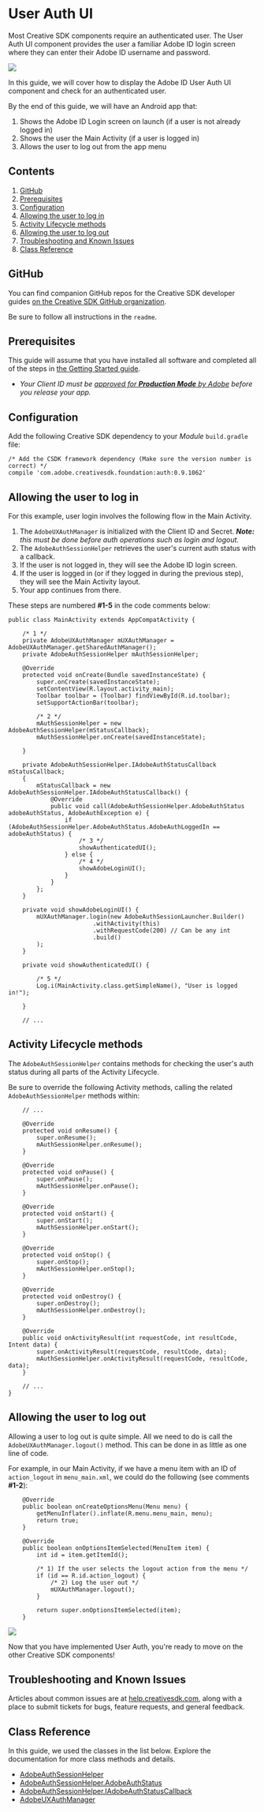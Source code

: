 # User Auth UI

Most Creative SDK components require an authenticated user. The User Auth UI component provides the user a familiar Adobe ID login screen where they can enter their Adobe ID username and password.

![](https://s3.amazonaws.com/csdk-assets-aviary-prod-us-east-1/docs/android/user-auth-login.png)

In this guide, we will cover how to display the Adobe ID User Auth UI component and check for an authenticated user.

By the end of this guide, we will have an Android app that:

1. Shows the Adobe ID Login screen on launch (if a user is not already logged in)
2. Shows the user the Main Activity (if a user is logged in)
3. Allows the user to log out from the app menu


## Contents

1. [GitHub](#github)
1. [Prerequisites](#prereqs)
1. [Configuration](#config)
1. [Allowing the user to log in](#login)
1. [Activity Lifecycle methods](#lifecycle)
1. [Allowing the user to log out](#logout)
1. [Troubleshooting and Known Issues](#troubleshooting)
1. [Class Reference](#class-reference)


<a name="github"></a>
## GitHub

You can find companion GitHub repos for the Creative SDK developer guides [on the Creative SDK GitHub organization](https://github.com/CreativeSDK/android-getting-started-samples). 

Be sure to follow all instructions in the `readme`.


<a name="prereqs"></a>
## Prerequisites
This guide will assume that you have installed all software and completed all of the steps in [the Getting Started guide](https://creativesdk.adobe.com/docs/android/#/articles/gettingstarted/index.html).

- _Your Client ID must be [approved for **Production Mode** by Adobe](https://creativesdk.zendesk.com/hc/en-us/articles/204601215-How-to-complete-the-Production-Client-ID-Request) before you release your app._


<a name="config"></a>
## Configuration
Add the following Creative SDK dependency to your _Module_ `build.gradle` file:

```language-java
/* Add the CSDK framework dependency (Make sure the version number is correct) */
compile 'com.adobe.creativesdk.foundation:auth:0.9.1062'
```


<a name="login"></a>
## Allowing the user to log in
For this example, user login involves the following flow in the Main Activity.

1. The `AdobeUXAuthManager` is initialized with the Client ID and Secret. _**Note:** this must be done before auth operations such as login and logout._
2. The `AdobeAuthSessionHelper` retrieves the user's current auth status with a callback.
3. If the user is not logged in, they will see the Adobe ID login screen.
4. If the user is logged in (or if they logged in during the previous step), they will see the Main Activity layout.
5. Your app continues from there.

These steps are numbered **#1-5** in the code comments below:

```language-java
public class MainActivity extends AppCompatActivity {

    /* 1 */
    private AdobeUXAuthManager mUXAuthManager = AdobeUXAuthManager.getSharedAuthManager();
    private AdobeAuthSessionHelper mAuthSessionHelper;

    @Override
    protected void onCreate(Bundle savedInstanceState) {
        super.onCreate(savedInstanceState);
        setContentView(R.layout.activity_main);
        Toolbar toolbar = (Toolbar) findViewById(R.id.toolbar);
        setSupportActionBar(toolbar);

        /* 2 */
        mAuthSessionHelper = new AdobeAuthSessionHelper(mStatusCallback);
        mAuthSessionHelper.onCreate(savedInstanceState);

    }

    private AdobeAuthSessionHelper.IAdobeAuthStatusCallback mStatusCallback;
    {
        mStatusCallback = new AdobeAuthSessionHelper.IAdobeAuthStatusCallback() {
            @Override
            public void call(AdobeAuthSessionHelper.AdobeAuthStatus adobeAuthStatus, AdobeAuthException e) {
                if (AdobeAuthSessionHelper.AdobeAuthStatus.AdobeAuthLoggedIn == adobeAuthStatus) {
                    /* 3 */
                    showAuthenticatedUI();
                } else {
                    /* 4 */
                    showAdobeLoginUI();
                }
            }
        };
    }

    private void showAdobeLoginUI() {
        mUXAuthManager.login(new AdobeAuthSessionLauncher.Builder()
                        .withActivity(this)
                        .withRequestCode(200) // Can be any int
                        .build()
        );
    }

    private void showAuthenticatedUI() {

        /* 5 */
        Log.i(MainActivity.class.getSimpleName(), "User is logged in!");

    }

    // ...
```


<a name="overrides"></a>
## Activity Lifecycle methods
The `AdobeAuthSessionHelper` contains methods for checking the user's auth status during all parts of the Activity Lifecycle. 

Be sure to override the following Activity methods, calling the related `AdobeAuthSessionHelper` methods within:

```language-java
    // ...

    @Override
    protected void onResume() {
        super.onResume();
        mAuthSessionHelper.onResume();
    }

    @Override
    protected void onPause() {
        super.onPause();
        mAuthSessionHelper.onPause();
    }

    @Override
    protected void onStart() {
        super.onStart();
        mAuthSessionHelper.onStart();
    }

    @Override
    protected void onStop() {
        super.onStop();
        mAuthSessionHelper.onStop();
    }

    @Override
    protected void onDestroy() {
        super.onDestroy();
        mAuthSessionHelper.onDestroy();
    }

    @Override
    public void onActivityResult(int requestCode, int resultCode, Intent data) {
        super.onActivityResult(requestCode, resultCode, data);
        mAuthSessionHelper.onActivityResult(requestCode, resultCode, data);
    }

    // ...
}
```


<a name="logout"></a>
## Allowing the user to log out
Allowing a user to log out is quite simple. All we need to do is call the `AdobeUXAuthManager.logout()` method. This can be done in as little as one line of code.

For example, in our Main Activity, if we have a menu item with an ID of `action_logout` in `menu_main.xml`, we could do the following (see comments **#1-2**):

```language-java
    @Override
    public boolean onCreateOptionsMenu(Menu menu) {
        getMenuInflater().inflate(R.menu.menu_main, menu);
        return true;
    }

    @Override
    public boolean onOptionsItemSelected(MenuItem item) {
        int id = item.getItemId();

        /* 1) If the user selects the logout action from the menu */
        if (id == R.id.action_logout) {
            /* 2) Log the user out */
            mUXAuthManager.logout();
        }

        return super.onOptionsItemSelected(item);
    }
```

![](https://s3.amazonaws.com/csdk-assets-aviary-prod-us-east-1/docs/android/user-auth-logout.png)

Now that you have implemented User Auth, you're ready to move on the other Creative SDK components!


<a name="troubleshooting"></a>
## Troubleshooting and Known Issues
Articles about common issues are at [help.creativesdk.com](http://help.creativesdk.com/), along with a place to submit tickets for bugs, feature requests, and general feedback.


<a name="class-reference"></a>
## Class Reference
In this guide, we used the classes in the list below. Explore the documentation for more class methods and details.

- [AdobeAuthSessionHelper](https://creativesdk.adobe.com/docs/android/#/com/adobe/creativesdk/foundation/auth/AdobeAuthSessionHelper.html)
- [AdobeAuthSessionHelper.AdobeAuthStatus](https://creativesdk.adobe.com/docs/android/#/com/adobe/creativesdk/foundation/auth/AdobeAuthSessionHelper.AdobeAuthStatus.html)
- [AdobeAuthSessionHelper.IAdobeAuthStatusCallback](https://creativesdk.adobe.com/docs/android/#/com/adobe/creativesdk/foundation/auth/AdobeAuthSessionHelper.IAdobeAuthStatusCallback.html)
- [AdobeUXAuthManager](https://creativesdk.adobe.com/docs/android/#/com/adobe/creativesdk/foundation/auth/AdobeUXAuthManager.html)